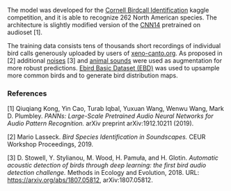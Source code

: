 
The model was developed for the [Cornell Birdcall Identification](https://www.kaggle.com/c/birdsong-recognition) kaggle competition,
and it is able to recognize 262 North American species.
The architecture is slightly modified version of the [CNN14](https://github.com/qiuqiangkong/audioset_tagging_cnn) pretrained on audioset [1]. 

The training data consists tens of thousands short recordings of individual bird calls generously uploaded by users of [xeno-canto.org](https://www.xeno-canto.org/).
As proposed in [2] additional [noises](http://dcase.community/challenge2018/task-bird-audio-detection) [3] and [animal sounds](https://www.tierstimmenarchiv.de/) were used as augmentation for more robust predictions.
[Ebird Basic Dataset (EBD)](https://ebird.org/science/download-ebird-data-products) was used to upsample more common birds and to generate bird distribution maps.


### References
[1] Qiuqiang Kong, Yin Cao, Turab Iqbal, Yuxuan Wang, Wenwu Wang, Mark D. Plumbley.
*PANNs: Large-Scale Pretrained Audio Neural Networks for Audio Pattern Recognition.*
arXiv preprint arXiv:1912.10211 (2019).

[2] Mario Lasseck. *Bird Species Identification in Soundscapes.* CEUR Workshop Proceedings, 2019.

[3] D. Stowell, Y. Stylianou, M. Wood, H. Pamuła, and H. Glotin.
*Automatic acoustic detection of birds through deep learning: the first bird audio detection challenge.*
Methods in Ecology and Evolution, 2018. URL: https://arxiv.org/abs/1807.05812, arXiv:1807.05812.


